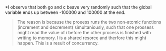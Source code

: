 *I observe that both go and c beave very randomly such that the global variable ends up between -100000 and 100000 at the end. 
> The reason is because the proeess runs the two non-atomic functions (increment and decrement) simultaniously, such that one prossess might read the value of i before the other process is finished with writing to memory. I is a shared resorce and therfore this might happen. This is a result of concurrency.